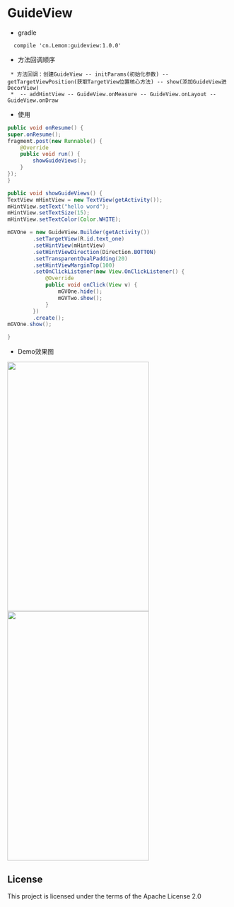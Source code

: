 # GuideView

 - gradle
 ```
   compile 'cn.Lemon:guideview:1.0.0'
 ```

 - 方法回调顺序
 ```
  * 方法回调：创建GuideView -- initParams(初始化参数) -- getTargetViewPosition(获取TargetView位置核心方法) -- show(添加GuideView进DecorView)
  *  -- addHintView -- GuideView.onMeasure -- GuideView.onLayout -- GuideView.onDraw
 ```

 - 使用
 ```java
public void onResume() {
 super.onResume();
 fragment.post(new Runnable() {
     @Override
     public void run() {
         showGuideViews();
     }
 });
}

public void showGuideViews() {
 TextView mHintView = new TextView(getActivity());
 mHintView.setText("hello word");
 mHintView.setTextSize(15);
 mHintView.setTextColor(Color.WHITE);

 mGVOne = new GuideView.Builder(getActivity())
         .setTargetView(R.id.text_one)
         .setHintView(mHintView)
         .setHintViewDirection(Direction.BOTTON)
         .setTransparentOvalPadding(20)
         .setHintViewMarginTop(100)
         .setOnClickListener(new View.OnClickListener() {
             @Override
             public void onClick(View v) {
                 mGVOne.hide();
                 mGVTwo.show();
             }
         })
         .create();
 mGVOne.show();

}
 ```

 - Demo效果图

<img src="demo.png" width="320" height="564"/>
<img src="netease_demo.png" width="320" height="564"/>

## License

This project is licensed under the terms of the Apache License 2.0

>
